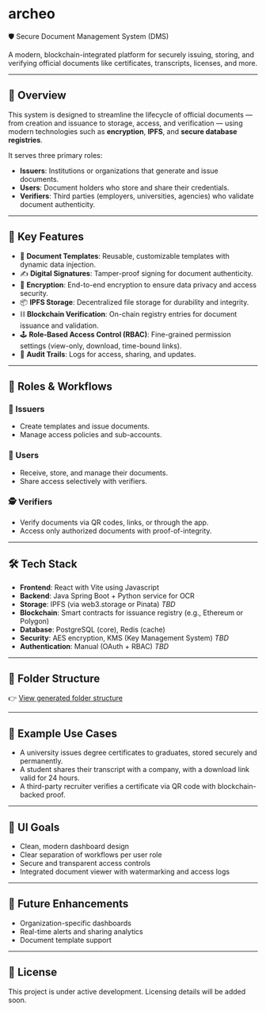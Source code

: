 # archeo
🛡️ Secure Document Management System (DMS)

A modern, blockchain-integrated platform for securely issuing, storing, and verifying official documents like certificates, transcripts, licenses, and more.

---

## 🚀 Overview

This system is designed to streamline the lifecycle of official documents — from creation and issuance to storage, access, and verification — using modern technologies such as **encryption**, **IPFS**, and **secure database registries**.

It serves three primary roles:

- **Issuers**: Institutions or organizations that generate and issue documents.
- **Users**: Document holders who store and share their credentials.
- **Verifiers**: Third parties (employers, universities, agencies) who validate document authenticity.

---

## 🧩 Key Features

- 📄 **Document Templates**: Reusable, customizable templates with dynamic data injection.
- ✍️ **Digital Signatures**: Tamper-proof signing for document authenticity.
- 🔐 **Encryption**: End-to-end encryption to ensure data privacy and access security.
- 📦 **IPFS Storage**: Decentralized file storage for durability and integrity.
- ⛓️ **Blockchain Verification**: On-chain registry entries for document issuance and validation.
- 🕹️ **Role-Based Access Control (RBAC)**: Fine-grained permission settings (view-only, download, time-bound links).
- 🧾 **Audit Trails**: Logs for access, sharing, and updates.

---

## 👥 Roles & Workflows

### 🏢 Issuers
- Create templates and issue documents.
- Manage access policies and sub-accounts.

### 👤 Users
- Receive, store, and manage their documents.
- Share access selectively with verifiers.

### 🕵️ Verifiers
- Verify documents via QR codes, links, or through the app.
- Access only authorized documents with proof-of-integrity.

---

## 🛠️ Tech Stack

- **Frontend**: React with Vite using Javascript
- **Backend**: Java Spring Boot + Python service for OCR 
- **Storage**: IPFS (via web3.storage or Pinata) _TBD_
- **Blockchain**: Smart contracts for issuance registry (e.g., Ethereum or Polygon)
- **Database**: PostgreSQL (core), Redis (cache)
- **Security**: AES encryption, KMS (Key Management System) _TBD_
- **Authentication**: Manual (OAuth + RBAC) _TBD_

---

## 📁 Folder Structure

👉 [View generated folder structure](docs/folder_structure.txt)

---

## 🔐 Example Use Cases

- A university issues degree certificates to graduates, stored securely and permanently.
- A student shares their transcript with a company, with a download link valid for 24 hours.
- A third-party recruiter verifies a certificate via QR code with blockchain-backed proof.

---

## 📸 UI Goals

- Clean, modern dashboard design
- Clear separation of workflows per user role
- Secure and transparent access controls
- Integrated document viewer with watermarking and access logs

---

## 🧠 Future Enhancements

- Organization-specific dashboards
- Real-time alerts and sharing analytics
- Document template support

---

## 📄 License

This project is under active development. Licensing details will be added soon.

